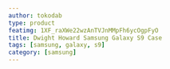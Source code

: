 ```yaml
---
author: tokodab
type: product
featimg: 1XF_raXWe22wzAnTVJnMMpFh6ycOgpFyO
title: Dwight Howard Samsung Galaxy S9 Case
tags: [samsung, galaxy, s9]
category: [samsung]
---
```

